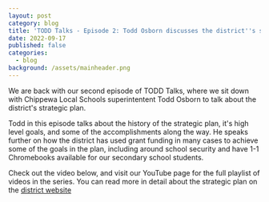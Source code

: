 ```yaml
---
layout: post
category: blog
title: 'TODD Talks - Episode 2: Todd Osborn discusses the district''s strategic plan'
date: 2022-09-17
published: false
categories:
  - blog
background: /assets/mainheader.png
---
```


We are back with our second episode of TODD Talks, where we sit down with Chippewa Local Schools superintentent Todd Osborn to talk about the district's strategic plan. 

Todd in this episode talks about the history of the strategic plan, it's high level goals, and some of the accomplishments along the way. He speaks further on how the district has used grant funding in many cases to achieve some of the goals in the plan, including around school security and have 1-1 Chromebooks available for our secondary school students.



Check out the video below, and visit our YouTube page for the full playlist of videos in the series. You can read more in detail about the strategic plan on the [district website](http://www.chippewa.k12.oh.us/district/strategic-plan)
